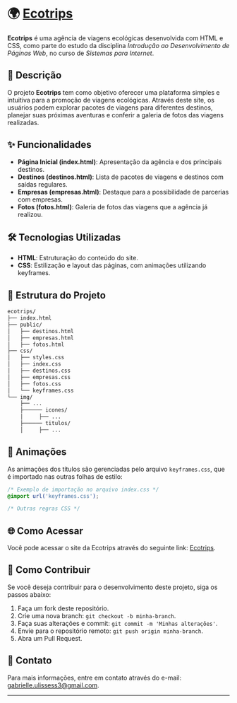 # 🌍 [Ecotrips](https://gabi-ulisses.github.io/ecotrips/)

**Ecotrips** é uma agência de viagens ecológicas desenvolvida com HTML e CSS, como parte do estudo da disciplina *Introdução ao Desenvolvimento de Páginas Web*, no curso de *Sistemas para Internet*.

## 📝 **Descrição**

O projeto **Ecotrips** tem como objetivo oferecer uma plataforma simples e intuitiva para a promoção de viagens ecológicas. Através deste site, os usuários podem explorar pacotes de viagens para diferentes destinos, planejar suas próximas aventuras e conferir a galeria de fotos das viagens realizadas.

## ✨ **Funcionalidades**

- **Página Inicial (index.html)**: Apresentação da agência e dos principais destinos.
- **Destinos (destinos.html)**: Lista de pacotes de viagens e destinos com saídas regulares.
- **Empresas (empresas.html)**: Destaque para a possibilidade de parcerias com empresas.
- **Fotos (fotos.html)**: Galeria de fotos das viagens que a agência já realizou.

## 🛠️ **Tecnologias Utilizadas**

- **HTML**: Estruturação do conteúdo do site.
- **CSS**: Estilização e layout das páginas, com animações utilizando keyframes.

## 📂 **Estrutura do Projeto**

```bash
ecotrips/
├── index.html
├── public/
│   ├── destinos.html
│   ├── empresas.html
│   ├── fotos.html
├── css/
│   ├── styles.css
│   ├── index.css
│   ├── destinos.css
│   ├── empresas.css
│   ├── fotos.css
│   └── keyframes.css
└── img/
    ├── ...
    ├────── icones/
    │     ├── ...
    ├────── titulos/
    │     ├── ...
```

## 🎨 **Animações**

As animações dos títulos são gerenciadas pelo arquivo `keyframes.css`, que é importado nas outras folhas de estilo:

```css
/* Exemplo de importação no arquivo index.css */
@import url('keyframes.css');

/* Outras regras CSS */
```

## 🌐 **Como Acessar**

Você pode acessar o site da Ecotrips através do seguinte link: [Ecotrips](https://gabi-ulisses.github.io/ecotrips/).

## 🤝 **Como Contribuir**

Se você deseja contribuir para o desenvolvimento deste projeto, siga os passos abaixo:

1. Faça um fork deste repositório.
2. Crie uma nova branch: `git checkout -b minha-branch`.
3. Faça suas alterações e commit: `git commit -m 'Minhas alterações'`.
4. Envie para o repositório remoto: `git push origin minha-branch`.
5. Abra um Pull Request.

## 📧 **Contato**

Para mais informações, entre em contato através do e-mail: [gabrielle.ulissess3@gmail.com](mailto:gabrielle.ulissess3@gmail.com).

---
